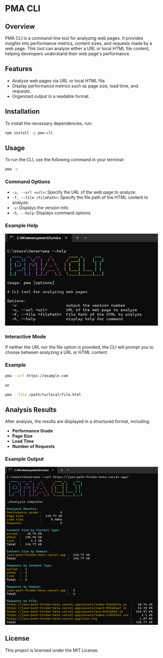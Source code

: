 # PMA CLI

## Overview

PMA CLI is a command-line tool for analyzing web pages. It provides insights into performance metrics, content sizes, and requests made by a web page. This tool can analyze either a URL or local HTML file content, helping developers understand their web page's performance.

## Features

- Analyze web pages via URL or local HTML file.
- Display performance metrics such as page size, load time, and requests.
- Organized output in a readable format.

## Installation

To install the necessary dependencies, run:

```bash
npm install -g pma-cli
```

## Usage

To run the CLI, use the following command in your terminal:

```bash
pma -v
```

### Command Options

*   `-u, --url <url>`: Specify the URL of the web page to analyze.
*   `-f, --file <filePath>`: Specify the file path of the HTML content to analyze.
*   `-v`: Displays the version Info
*   `-h, --help`: Displays command options 

### Example Help

![alt text](docs/cliImageIndex.png)

### Interactive Mode

If neither the URL nor the file option is provided, the CLI will prompt you to choose between analyzing a URL or HTML content.

### Example

```bash
pma --url https://example.com
```
or

```bash
pma --file /path/to/local/file.html
```

## Analysis Results

After analysis, the results are displayed in a structured format, including:

*   **Performance Grade**
*   **Page Size**
*   **Load Time**
*   **Number of Requests**

### Example Output

![alt text](docs/cliImageRun.png)

## License

This project is licensed under the MIT License.
